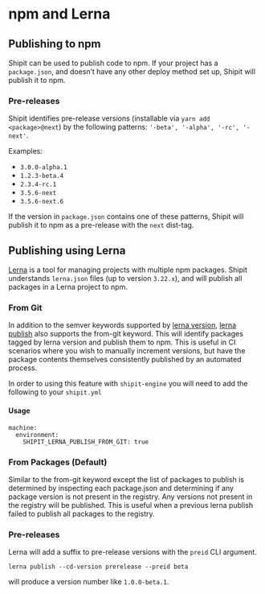 # npm and Lerna

## Publishing to npm

Shipit can be used to publish code to npm.
If your project has a `package.json`, and doesn’t have any other deploy method set up, Shipit will publish it to npm.

### Pre-releases

Shipit identifies pre-release versions (installable via `yarn add <package>@next`) by the following patterns:
`'-beta', '-alpha', '-rc', '-next'`.

Examples:

- `3.0.0-alpha.1`
- `1.2.3-beta.4`
- `2.3.4-rc.1`
- `3.5.6-next`
- `3.5.6-next.6`

If the version in `package.json` contains one of these patterns, Shipit will publish it to npm as a pre-release with the `next` dist-tag.

## Publishing using Lerna

[Lerna](https://github.com/lerna/lerna) is a tool for managing projects with multiple npm packages.
Shipit understands `lerna.json` files (up to version `3.22.x`), and will publish all packages in a Lerna project to npm.

### From Git

In addition to the semver keywords supported by [lerna version](https://github.com/lerna/lerna/tree/main/commands/version#positionals), [lerna publish](https://github.com/lerna/lerna/tree/main/commands/publish) also supports the from-git keyword. This will identify packages tagged by lerna version and publish them to npm. This is useful in CI scenarios where you wish to manually increment versions, but have the package contents themselves consistently published by an automated process.

In order to using this feature with `shipit-engine` you will need to add the following to your `shipit.yml`

#### Usage
```
machine:
  environment:
    SHIPIT_LERNA_PUBLISH_FROM_GIT: true
```

### From Packages (Default)

Similar to the from-git keyword except the list of packages to publish is determined by inspecting each package.json and determining if any package version is not present in the registry. Any versions not present in the registry will be published. This is useful when a previous lerna publish failed to publish all packages to the registry.

### Pre-releases

Lerna will add a suffix to pre-release versions with the `preid` CLI argument.

```
lerna publish --cd-version prerelease --preid beta
```

will produce a version number like `1.0.0-beta.1`.

